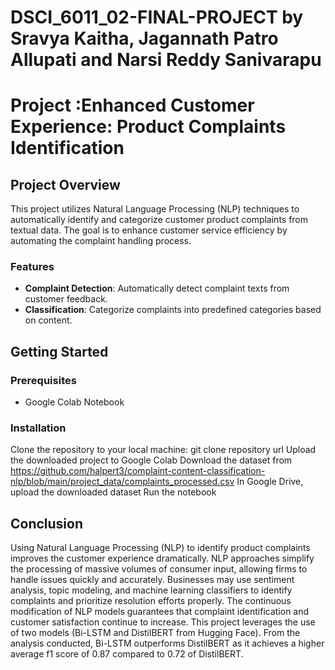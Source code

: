# DSCI_6011_02-FINAL-PROJECT by Sravya Kaitha, Jagannath Patro Allupati and Narsi Reddy Sanivarapu
# Project :Enhanced Customer Experience: Product Complaints Identification

## Project Overview
This project utilizes Natural Language Processing (NLP) techniques to automatically identify and categorize customer product complaints from textual data. The goal is to enhance customer service efficiency by automating the complaint handling process.

### Features
- **Complaint Detection**: Automatically detect complaint texts from customer feedback.
- **Classification**: Categorize complaints into predefined categories based on content.

## Getting Started

### Prerequisites
- Google Colab Notebook

### Installation
Clone the repository to your local machine:
git clone repository url
Upload the downloaded project to Google Colab
Download the dataset from https://github.com/halpert3/complaint-content-classification-nlp/blob/main/project_data/complaints_processed.csv
In Google Drive, upload the downloaded dataset
Run the notebook

## Conclusion
Using Natural Language Processing (NLP) to identify product complaints improves the customer experience dramatically. NLP approaches simplify the processing of massive volumes of consumer input, allowing firms to handle issues quickly and accurately. Businesses may use sentiment analysis, topic modeling, and machine learning classifiers to identify complaints and prioritize resolution efforts properly. The continuous modification of NLP models guarantees that complaint identification and customer satisfaction continue to increase. This project leverages the use of two models (Bi-LSTM and DistilBERT from Hugging Face). From the analysis conducted, Bi-LSTM outperforms DistilBERT as it achieves a higher average f1 score of 0.87 compared to 0.72 of DistilBERT.
